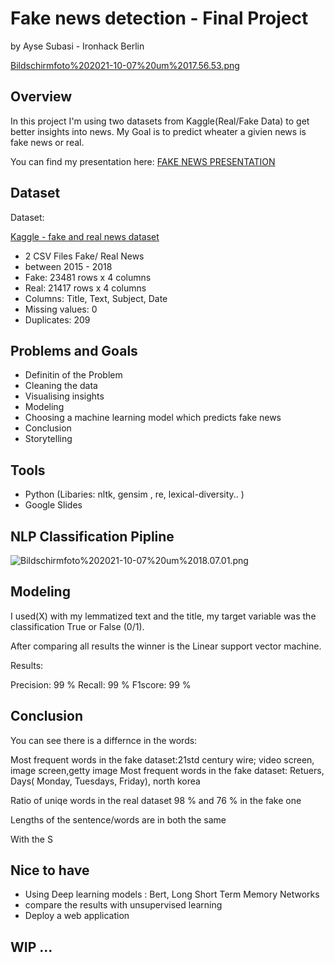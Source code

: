# Fake news detection - Final Project 
by Ayse Subasi - Ironhack Berlin

[Bildschirmfoto%202021-10-07%20um%2017.56.53.png](attachment:Bildschirmfoto%202021-10-07%20um%2017.56.53.png)

## Overview

In this project I'm using two datasets from Kaggle(Real/Fake Data) to get better insights into news. My Goal is to predict wheater a givien news is fake news or real.


You can find my presentation here: [FAKE NEWS PRESENTATION](https://docs.google.com/presentation/d/1EbNREB32czgayLnX-TpxRI9maS30daqWMb_eRhrSu34/edit#slide=id.gf5d37a23ac_0_168)

## Dataset


Dataset:

[Kaggle - fake and real news dataset](https://www.kaggle.com/clmentbisaillon/fake-and-real-news-dataset)


+ 2 CSV Files Fake/ Real News
+ between 2015 - 2018
+ Fake: 23481 rows x 4 columns
+ Real: 21417 rows x 4 columns
+ Columns: Title, Text, Subject, Date
+ Missing values: 0 
+ Duplicates: 209

## Problems and Goals

+ Definitin of the Problem 
+ Cleaning the data 
+ Visualising insights
+ Modeling
+ Choosing a machine learning model which predicts fake news
+ Conclusion
+ Storytelling

## Tools

+ Python (Libaries: nltk, gensim , re, lexical-diversity.. )
+ Google Slides


## NLP Classification Pipline 

![Bildschirmfoto%202021-10-07%20um%2018.07.01.png](attachment:Bildschirmfoto%202021-10-07%20um%2018.07.01.png)

## Modeling

I used(X) with my lemmatized text and the title, my target variable was the classification True or False (0/1).

After comparing all results the winner is the Linear support vector machine.

Results:
    
Precision: 99 %
Recall: 99 %
F1score: 99 %


## Conclusion

You can see there is a differnce in the words:

Most frequent words in the fake dataset:21std century wire; video screen, image screen,getty image
Most frequent words in the fake dataset: Retuers, Days( Monday, Tuesdays, Friday), north korea

    
Ratio of uniqe words in the real dataset 98 % and 76 % in the fake one


Lengths of the sentence/words are in both the same


With the S

## Nice to have 

+ Using Deep learning models : Bert, Long Short Term Memory Networks
+ compare the results with unsupervised learning
+ Deploy a web application 


## WIP ...


```python

```
